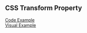 <h2>CSS Transform Property</h2>
<p></p>
<div style="display: flex; flex-wrap: wrap;">
<a href="https://github.com/LubomirPasko/HTML-CSS/blob/main/7_background/index.html">Code Example</a>
</div>
<div style="display: flex; flex-wrap: wrap;">
<a href="https://lubomirpasko.github.io/HTML-CSS/7_background">Visual Example</a>
</div>
